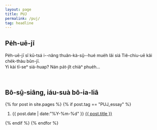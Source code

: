 ```yaml
---
layout: page
title: PUJ
permalink: /puj/
tag: headline
---
```


<h2 class="PUJ">Pe̍h-uē-jī</h2>

<section class="PUJ">
Pe̍h-uē-jī sĭ kū-tsá i--nâng thuân-kà-sṳ̆--hué mue̍h lâi siá Tiê-chiu-uē kâi che̍k-thàu bûn-jī.
<br>
Yi kài tī-seⁿ siá-huap? Nán pa̍t-jît chiàⁿ phue̍h...
</section>

<br>
<br>
<h2>Bô-sṳ̄-siâng, iáu-suà bô-ia-liâ</h2>
<section class="PUJ container posts-content">
{% for post in site.pages %}
  {% if post.tag == "PUJ_essay" %}
    <ol class="posts-list">
      <li class="posts-list-item">
        <span class="posts-list-meta">{{ post.date | date:"%Y-%m-%d" }}</span>
        <a class="posts-list-name" href="{{ site.url }}{{ post.url }}">{{ post.title }}</a>
      </li>
    </ol>
  {% endif %}
{% endfor %}
</section>

